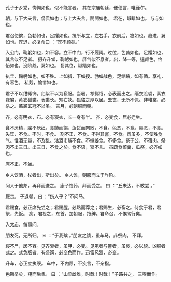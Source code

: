 孔子于乡党，恂恂如也，似不能言者。 其在宗庙朝廷，便便言，唯谨尔。

朝，与下大夫言，侃侃如也；与上大夫言，誾誾如也。 君在，踧踖如也。 与与如也。

君召使摈，色勃如也，足躩如也。揖所与立，左右手。衣前后，襜如也。趋进，翼如也。宾退，必复命曰 ：“宾不顾矣。”

入公门，鞠躬如也，如不容。立不中门，行不履阈。过位，色勃如也，足躩如也，其言似不足者。 摄齐升堂，鞠躬如也，屏气似不息者。出，降一等，逞颜色，怡怡如也。没阶趋，翼如也。 复其位，踧踖如也。

执圭，鞠躬如也，如不胜。上如揖，下如授。勃如战色，足缩缩，如有循。享礼，有容色。 私觌，愉愉如也。

君子不以绀緅饰。红紫不以为亵服。当暑，袗絺绤，必表而出之。缁衣羔裘，素衣麑裘，黄衣狐裘。亵裘长。短右袂。狐貉之厚以居。去丧，无所不佩。非帷裳，必杀之。羔裘玄冠不以吊。 吉月，必朝服而朝。

齐，必有明衣，布。必有寝衣，长一身有半。 齐，必变食，居必迁坐。

食不厌精，脍不厌细。食饐而餲，鱼馁而肉败，不食。色恶，不食。臭恶，不食。失饪，不食。不时，不食。 割不正，不食。不得其酱，不食。肉虽多，不使胜食气。惟酒无量，不及乱。沽酒市脯不食。不撤姜食。不多食。祭于公，不宿肉。祭肉不出三日。出三日，不食之矣。食不语，寝不言。 虽疏食菜羹，瓜祭，必齐如也。

席不正，不坐。

乡人饮酒，杖者出，斯出矣。 乡人傩，朝服而立于阼阶。

问人于他邦，再拜而送之。 康子馈药，拜而受之。 曰 ：“丘未达，不敢尝 。”

厩焚。 子退朝，曰 ：“伤人乎？”不问马。

君赐食，必正席先尝之；君赐腥，必熟而荐之；君赐生，必畜之。侍食于君，君祭，先饭。 疾，君视之，东首，加朝服，拖绅。君命召，不俟驾行矣。

入太庙，每事问。

朋友死，无所归。 曰 ：“于我殡 。”朋友之馈，虽车马，非祭肉， 不拜。

寝不尸，居不容。见齐衰者，虽狎，必变。见冕者与瞽者，虽亵，必以貌。凶服者式之。式负版者。有盛馔，必变色而作。迅雷风烈，必变。

升车，必正立执绥。 车中，不内顾，不疾言，不亲指。

色斯举矣，翔而后集。 曰 ：“山梁雌雉，时哉！时哉！”子路共之， 三嗅而作。